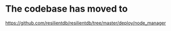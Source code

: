# The codebase has moved to 
https://github.com/resilientdb/resilientdb/tree/master/deploy/node_manager
